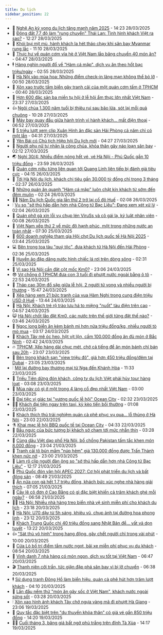 ```yaml
---
title: Du lịch
sidebar_position: 22
---
```


<!-- dantri-du-lich:START -->
- 🥰 [Nghệ An kỳ vọng du lịch tăng mạnh năm 2025](https://dantri.com.vn/du-lich/nghe-an-ky-vong-du-lich-tang-manh-nam-2025-20250328152625859.htm) - 14:23 28/03/2025
- 🥰 [Động đất 7,7 độ làm &quot;rung chuyển&quot; Thái Lan: Tình hình khách Việt ra sao?](https://dantri.com.vn/du-lich/dong-dat-77-do-lam-rung-chuyen-thai-lan-tinh-hinh-khach-viet-ra-sao-20250328191254385.htm) - 12:27 28/03/2025
- 🐻 [Khói bụi mịt mù, hành khách la hét tháo chạy khi sân bay Myanmar rung lắc](https://dantri.com.vn/du-lich/khoi-bui-mit-mu-hanh-khach-la-het-thao-chay-khi-san-bay-myanmar-rung-lac-20250328180357972.htm) - 11:10 28/03/2025
- 🤩 [Thực hư về quán cơm vỉa hè ở Việt Nam lắp băng chuyền 40 món ăn?](https://dantri.com.vn/du-lich/thuc-hu-ve-quan-com-via-he-o-viet-nam-lap-bang-chuyen-40-mon-an-20250328113110054.htm) - 04:47 28/03/2025
- 🕴 [Hàng nghìn người đổ về &quot;Hàm cá mập&quot;, dịch vụ ăn theo hốt bạc triệu/ngày](https://dantri.com.vn/du-lich/hang-nghin-nguoi-do-ve-ham-ca-map-dich-vu-an-theo-hot-bac-trieungay-20250327082853654.htm) - 02:55 28/03/2025
- 🤩 [Hà Nội vào mùa hoa: Những điểm check-in lãng mạn không thể bỏ lỡ](https://dantri.com.vn/du-lich/ha-noi-vao-mua-hoa-nhung-diem-check-in-lang-man-khong-the-bo-lo-20250328003008364.htm) - 00:50 28/03/2025
- 🤠 [Xôn xao trước tấm biển gây tranh cãi của một quán cơm tấm ở TPHCM](https://dantri.com.vn/du-lich/xon-xao-truoc-tam-bien-gay-tranh-cai-cua-mot-quan-com-tam-o-tphcm-20250327231107711.htm) - 00:40 28/03/2025
- 💪 [Hơn 600 đặc sản ba miền tụ hội ở lễ hội ẩm thực lớn nhất Việt Nam](https://dantri.com.vn/du-lich/hon-600-dac-san-ba-mien-tu-hoi-o-le-hoi-am-thuc-lon-nhat-viet-nam-20250327223921715.htm) - 23:37 27/03/2025
- 👍 [Ngôi chùa 1.300 năm tuổi bị thiêu rụi sau bão lửa, sót lại mỗi quả chuông](https://dantri.com.vn/du-lich/ngoi-chua-1300-nam-tuoi-bi-thieu-rui-sau-bao-lua-sot-lai-moi-qua-chuong-20250327164043662.htm) - 10:28 27/03/2025
- 🚦 [Máy bay quay đầu giữa hành trình vì hành khách… mất điện thoại](https://dantri.com.vn/du-lich/may-bay-quay-dau-giua-hanh-trinh-vi-hanh-khach-mat-dien-thoai-20250327120930654.htm) - 06:52 27/03/2025
- 💪 [5 triệu lượt xem clip Xuân Hinh ăn đặc sản Hải Phòng cả năm chỉ có một lần](https://dantri.com.vn/du-lich/5-trieu-luot-xem-clip-xuan-hinh-an-dac-san-hai-phong-ca-nam-chi-co-mot-lan-20250327105829050.htm) - 04:31 27/03/2025
- 💃 [Yên Bái có Chủ tịch Hiệp hội Du lịch mới](https://dantri.com.vn/du-lich/yen-bai-co-chu-tich-hiep-hoi-du-lich-moi-20250327110804613.htm) - 04:27 27/03/2025
- 👺 [Người phụ nữ tự nhận là công chúa, khỏa thân gây náo loạn sân bay](https://dantri.com.vn/du-lich/nguoi-phu-nu-tu-nhan-la-cong-chua-khoa-than-gay-nao-loan-san-bay-20250327085233995.htm) - 02:12 27/03/2025
- 🌏 [Nghỉ 30/4: Nhiều điểm nóng hết vé, vé Hà Nội - Phú Quốc gần 10 triệu đồng](https://dantri.com.vn/du-lich/nghi-304-nhieu-diem-nong-het-ve-ve-ha-noi-phu-quoc-gan-10-trieu-dong-20250326210802412.htm) - 23:59 26/03/2025
- 🎡 [Quán cơm niêu từng liên quan tới Quang Linh liên tiếp bị đánh giá tiêu cực](https://dantri.com.vn/du-lich/quan-com-nieu-tung-lien-quan-toi-quang-linh-lien-tiep-bi-danh-gia-tieu-cuc-20250326110617430.htm) - 04:15 26/03/2025
- 🧰 [Tới Hà Nội du lịch, khách chi tiêu gần 30.000 tỷ đồng chỉ trong 3 tháng](https://dantri.com.vn/du-lich/toi-ha-noi-du-lich-khach-chi-tieu-gan-30000-ty-dong-chi-trong-3-thang-20250325213307308.htm) - 02:37 26/03/2025
- 💂 [Những quán ăn quanh &quot;Hàm cá mập&quot; luôn chật kín khách từ sớm đến đêm muộn](https://dantri.com.vn/du-lich/nhung-quan-an-quanh-ham-ca-map-luon-chat-kin-khach-tu-som-den-dem-muon-20250326071454250.htm) - 02:24 26/03/2025
- 🧑‍🏫 [Năm Du lịch Quốc gia lần thứ 2 trở lại cố đô Huế](https://dantri.com.vn/du-lich/nam-du-lich-quoc-gia-lan-thu-2-tro-lai-co-do-hue-20250325232811317.htm) - 02:08 26/03/2025
- 🕯 [Vụ so &quot;sở thú hấp dẫn hơn nhà Công tử Bạc Liêu&quot;: Đang xem xét xử lý](https://dantri.com.vn/du-lich/vu-so-so-thu-hap-dan-hon-nha-cong-tu-bac-lieu-dang-xem-xet-xu-ly-20250325175819998.htm) - 02:04 26/03/2025
- 👀 [Quán phở gà xin lỗi vụ chụp lén ViruSs và cô gái lạ, kỷ luật nhân viên](https://dantri.com.vn/du-lich/quan-pho-ga-xin-loi-vu-chup-len-viruss-va-co-gai-la-ky-luat-nhan-vien-20250325225139810.htm) - 00:08 26/03/2025
- 🎉 [Việt Nam xếp thứ 2 về mức độ hạnh phúc, một trong những nước an toàn nhất](https://dantri.com.vn/du-lich/viet-nam-xep-thu-2-ve-muc-do-hanh-phuc-mot-trong-nhung-nuoc-an-toan-nhat-20250325134329474.htm) - 07:30 25/03/2025
- 🌊 [600 doanh nghiệp tham gia Hội chợ Du lịch quốc tế Hà Nội 2025](https://dantri.com.vn/du-lich/600-doanh-nghiep-tham-gia-hoi-cho-du-lich-quoc-te-ha-noi-2025-20250325104355006.htm) - 03:44 25/03/2025
- 💻 [Bên trong toa tàu &quot;quý tộc&quot;, đưa khách từ Hà Nội đến Hải Phòng](https://dantri.com.vn/du-lich/ben-trong-toa-tau-quy-toc-dua-khach-tu-ha-noi-den-hai-phong-20250325092948282.htm) - 02:36 25/03/2025
- 💪 [Huyền ảo đập dâng nước hình chiếc lá rơi trên dòng sông](https://dantri.com.vn/du-lich/huyen-ao-dap-dang-nuoc-hinh-chiec-la-roi-tren-dong-song-20250324172626429.htm) - 02:31 25/03/2025
- 👺 [Vì sao Hà Nội cần đặt cột mốc Km0?](https://dantri.com.vn/du-lich/vi-sao-ha-noi-can-dat-cot-moc-km0-20250324144314663.htm) - 23:06 24/03/2025
- 😎 [Vợ chồng ở TPHCM đưa con 3 tuổi đi phượt nước ngoài bằng ô tô](https://dantri.com.vn/du-lich/vo-chong-o-tphcm-dua-con-3-tuoi-di-phuot-nuoc-ngoai-bang-o-to-20250317185713643.htm) - 22:53 24/03/2025
- 🌋 [Tháp cao 30m đổ sập giữa lễ hội, 2 người tử vong và nhiều người bị thương](https://dantri.com.vn/du-lich/thap-cao-30m-do-sap-giua-le-hoi-2-nguoi-tu-vong-va-nhieu-nguoi-bi-thuong-20250324212925003.htm) - 15:47 24/03/2025
- 🌝 [Xếp hàng xem 21 bức tranh của vua Hàm Nghi trong cung điện triệu USD ở Huế](https://dantri.com.vn/du-lich/xep-hang-xem-21-buc-tranh-cua-vua-ham-nghi-trong-cung-dien-trieu-usd-o-hue-20250324202606636.htm) - 13:44 24/03/2025
- 🧠 [Hà Nội: Khách trẻ rộ trào lưu há to miệng &quot;nuốt&quot; tàu điện trên cao](https://dantri.com.vn/du-lich/ha-noi-khach-tre-ro-trao-luu-ha-to-mieng-nuot-tau-dien-tren-cao-20250324113117881.htm) - 04:57 24/03/2025
- 😺 [Hà Nội chốt lắp đặt Km0, các nước trên thế giới từng đặt thế nào?](https://dantri.com.vn/du-lich/ha-noi-chot-lap-dat-km0-cac-nuoc-tren-the-gioi-tung-dat-the-nao-20250324102903650.htm) - 03:46 24/03/2025
- 💂 [Ngọc long biển ăn kèm bánh mì hơn nửa triệu đồng/kg, nhiều người tò mò mua](https://dantri.com.vn/du-lich/ngoc-long-bien-an-kem-banh-mi-hon-nua-trieu-dongkg-nhieu-nguoi-to-mo-mua-20250324090611505.htm) - 03:17 24/03/2025
- 🌮 [Khách Tây mê óc heo, hột vịt lộn, cầm 100.000 đồng ăn đủ món ở Bắc Ninh](https://dantri.com.vn/du-lich/khach-tay-me-oc-heo-hot-vit-lon-cam-100000-dong-an-du-mon-o-bac-ninh-20250320190259782.htm) - 02:42 24/03/2025
- 🔥 [TPHCM: Xếp hàng dài chục mét, chờ cả tiếng để ăn món bánh chỉ bán sau 20h](https://dantri.com.vn/du-lich/tphcm-xep-hang-dai-chuc-met-cho-ca-tieng-de-an-mon-banh-chi-ban-sau-20h-20250320004111073.htm) - 23:07 23/03/2025
- 🦏 [Bên trong khách sạn &quot;view triệu đô&quot;, giá hơn 450 triệu đồng/đêm tại Dubai](https://dantri.com.vn/du-lich/ben-trong-khach-san-view-trieu-do-gia-hon-450-trieu-dongdem-tai-dubai-20250321191509897.htm) - 23:05 23/03/2025
- 🕯 [Mở lại đường bay thương mại từ Nga đến Khánh Hòa](https://dantri.com.vn/du-lich/mo-lai-duong-bay-thuong-mai-tu-nga-den-khanh-hoa-20250323165749137.htm) - 11:33 23/03/2025
- 🐻 [Triều Tiên dừng đón khách, công ty du lịch Việt phải hủy tour hàng loạt](https://dantri.com.vn/du-lich/trieu-tien-dung-don-khach-cong-ty-du-lich-viet-phai-huy-tour-hang-loat-20250310111309245.htm) - 03:08 23/03/2025
- 🥸 [Mùa này có gì ở một trong 4 làng cổ đẹp nhất Việt Nam](https://dantri.com.vn/du-lich/mua-nay-co-gi-o-mot-trong-4-lang-co-dep-nhat-viet-nam-20250322115259769.htm) - 03:00 23/03/2025
- 💂 [Đại tiệc vị giác tại &quot;vương quốc lễ hội&quot; Ocean City](https://dantri.com.vn/du-lich/dai-tiec-vi-giac-tai-vuong-quoc-le-hoi-ocean-city-20250323091614070.htm) - 02:32 23/03/2025
- 🧑‍💻 [Khách đại tiện ngay trên taxi, kỳ kèo tiền bồi thường](https://dantri.com.vn/du-lich/khach-dai-tien-ngay-tren-taxi-ky-keo-tien-boi-thuong-20250322142055596.htm) - 01:08 23/03/2025
- 💪 [Khách thích thú trải nghiệm quán cà phê phục vụ qua… lỗ thủng ở Hà Nội](https://dantri.com.vn/du-lich/khach-thich-thu-trai-nghiem-quan-ca-phe-phuc-vu-qua-lo-thung-o-ha-noi-20250318010024751.htm) - 23:03 22/03/2025
- ⚗️ [Khai mạc lễ hội BBQ quốc tế tại Ocean City](https://dantri.com.vn/du-lich/khai-mac-le-hoi-bbq-quoc-te-tai-ocean-city-20250322105922030.htm) - 04:33 22/03/2025
- 🌁 [Bầu ngực của bức tượng bị khách sờ chạm tới mức nhẵn thín](https://dantri.com.vn/du-lich/bau-nguc-cua-buc-tuong-bi-khach-so-cham-toi-muc-nhan-thin-20250321180700514.htm) - 03:28 22/03/2025
- 🧰 [Cùng dâu Việt dạo phố Hà Nội, bố chồng Pakistan tấm tắc khen món 8.000 đồng](https://dantri.com.vn/du-lich/cung-dau-viet-dao-pho-ha-noi-bo-chong-pakistan-tam-tac-khen-mon-8000-dong-20250320115134831.htm) - 23:04 21/03/2025
- 🧰 [Tranh cãi tô bún mắm &quot;núp hẻm&quot; giá 130.000 đồng được Trấn Thành khen nức nở](https://dantri.com.vn/du-lich/tranh-cai-to-bun-mam-nup-hem-gia-130000-dong-duoc-tran-thanh-khen-nuc-no-20250321131724868.htm) - 23:00 21/03/2025
- 🎉 [Làm rõ clip người đàn ông so &quot;sở thú hấp dẫn hơn nhà Công tử Bạc Liêu&quot;](https://dantri.com.vn/du-lich/lam-ro-clip-nguoi-dan-ong-so-so-thu-hap-dan-hon-nha-cong-tu-bac-lieu-20250321173859057.htm) - 12:17 21/03/2025
- 🤩 [Phú Quốc đón vận hội APEC 2027: Cơ hội phát triển du lịch và bất động sản](https://dantri.com.vn/du-lich/phu-quoc-don-van-hoi-apec-2027-co-hoi-phat-trien-du-lich-va-bat-dong-san-20250321152448770.htm) - 08:49 21/03/2025
- 👺 [Ăn nửa con gà hết 1,7 triệu đồng, khách bức xúc nghe nhà hàng giải thích](https://dantri.com.vn/du-lich/an-nua-con-ga-het-17-trieu-dong-khach-buc-xuc-nghe-nha-hang-giai-thich-20250320130145903.htm) - 07:05 21/03/2025
- 🧠 [Cây lê cô đơn ở Cao Bằng có gì đặc biệt khiến cả trăm khách ghé mỗi ngày?](https://dantri.com.vn/du-lich/cay-le-co-don-o-cao-bang-co-gi-dac-biet-khien-ca-tram-khach-ghe-moi-ngay-20250321101956659.htm) - 06:58 21/03/2025
- 👨‍🏫 [Hà Nội: Nhiều nhà hàng treo biển nhà vệ sinh miễn phí cho khách du lịch](https://dantri.com.vn/du-lich/ha-noi-nhieu-nha-hang-treo-bien-nha-ve-sinh-mien-phi-cho-khach-du-lich-20250320155412276.htm) - 23:18 20/03/2025
- 🦅 [Hà Nội: U70 dậy từ 5h sáng, khiêu vũ, chụp ảnh tại đường hoa phong linh](https://dantri.com.vn/du-lich/ha-noi-u70-day-tu-5h-sang-khieu-vu-chup-anh-tai-duong-hoa-phong-linh-20250319235821039.htm) - 23:12 20/03/2025
- 🌊 [Khách Trung Quốc chi 40 triệu đồng sang Nhật Bản để... vất vả dọn tuyết](https://dantri.com.vn/du-lich/khach-trung-quoc-chi-40-trieu-dong-sang-nhat-ban-de-vat-va-don-tuyet-20250319015920881.htm) - 13:22 20/03/2025
- 👍 [&quot;Sát thủ vô hình&quot; trong hang động, gây chết người chỉ trong vài phút](https://dantri.com.vn/du-lich/sat-thu-vo-hinh-trong-hang-dong-gay-chet-nguoi-chi-trong-vai-phut-20250319135210626.htm) - 10:00 20/03/2025
- 🫶 [Cửa Lò bố trí điểm tắm nước ngọt, bãi xe miễn phí phục vụ du khách](https://dantri.com.vn/du-lich/cua-lo-bo-tri-diem-tam-nuoc-ngot-bai-xe-mien-phi-phuc-vu-du-khach-20250319083822713.htm) - 08:54 20/03/2025
- 💯 [Vinh danh 7 nhà hàng có món ngon, dịch vụ tốt tại Việt Nam](https://dantri.com.vn/du-lich/vinh-danh-7-nha-hang-co-mon-ngon-dich-vu-tot-tai-viet-nam-20250320123236147.htm) - 06:47 20/03/2025
- 🎬 [Thanh niên cởi trần, tức giận đập phá sân bay vì bị lỡ chuyến](https://dantri.com.vn/du-lich/thanh-nien-coi-tran-tuc-gian-dap-pha-san-bay-vi-bi-lo-chuyen-20250319131250952.htm) - 06:38 20/03/2025
- 🕴 [Sử dụng tranh Đông Hồ làm biển hiệu, quán cà phê hút hơn trăm lượt khách](https://dantri.com.vn/du-lich/su-dung-tranh-dong-ho-lam-bien-hieu-quan-ca-phe-hut-hon-tram-luot-khach-20250305013653370.htm) - 04:10 20/03/2025
- 🦅 [Lần đầu nếm thử &quot;món ăn gây sốc ở Việt Nam&quot;, khách nước ngoài sửng sốt](https://dantri.com.vn/du-lich/lan-dau-nem-thu-mon-an-gay-soc-o-viet-nam-khach-nuoc-ngoai-sung-sot-20250320101217559.htm) - 03:28 20/03/2025
- 🕯 [Xôn xao hình ảnh khách Tây chở ngựa vàng mã đi phượt Hà Giang](https://dantri.com.vn/du-lich/xon-xao-hinh-anh-khach-tay-cho-ngua-vang-ma-di-phuot-ha-giang-20250319121441709.htm) - 23:06 19/03/2025
- 🥸 [Quy tắc đặc biệt trên &quot;du thuyền khỏa thân&quot; có giá vé gần 850 triệu đồng](https://dantri.com.vn/du-lich/quy-tac-dac-biet-tren-du-thuyen-khoa-than-co-gia-ve-gan-850-trieu-dong-20250319160928831.htm) - 14:20 19/03/2025
- 👨‍🏫 [Cuối tháng 3, băng giá bất ngờ phủ trắng trên đỉnh Tà Xùa](https://dantri.com.vn/du-lich/cuoi-thang-3-bang-gia-bat-ngo-phu-trang-tren-dinh-ta-xua-20250319140952712.htm) - 14:17 19/03/2025<!-- dantri-du-lich:END -->
